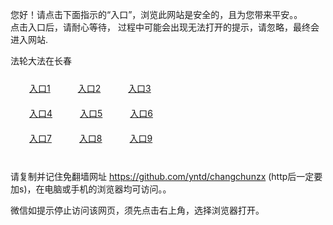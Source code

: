 您好！请点击下面指示的“入口”，浏览此网站是安全的，且为您带来平安。。 <br/>
点击入口后，请耐心等待， 过程中可能会出现无法打开的提示，请忽略，最终会进入网站. </br>

法轮大法在长春<br/>
<div style="padding:10px"><a style="margin:20px" href="https://j.mp/zcc3366" id="ccLink1" rel="nofollow">入口1</a> <a style="margin:20px" href="https://j.mp/3ySaFBr" id="ccLink2" rel="nofollow">入口2</a> <a style="margin:20px" href="https://j.mp/3z8lK1r" id="ccLink3" rel="nofollow">入口3</a></div>

<div style="padding:10px" ><a style="margin:20px" href="https://j.mp/3jW1hs8" id="ccLink4" rel="nofollow">入口4</a> <a style="margin:20px" href="https://j.mp/3yX7ubA" id="ccLink5" rel="nofollow">入口5</a> <a style="margin:20px" href="https://j.mp/3jVpZJ2" id="ccLink6" rel="nofollow">入口6</a></div>

<div style="padding:10px"><a style="margin:20px" href="https://j.mp/2X37BFp" id="ccLink7" rel="nofollow">入口7</a> <a style="margin:20px" href="https://j.mp/3tsZAW7" id="ccLink8" rel="nofollow">入口8</a> <a style="margin:20px" href="https://j.mp/3yVDqgA" id="ccLink9" rel="nofollow">入口9</a></div>

<br/>

请复制并记住免翻墙网址 https://github.com/yntd/changchunzx (http后一定要加s)，在电脑或手机的浏览器均可访问。。<br/>

微信如提示停止访问该网页，须先点击右上角，选择浏览器打开。
